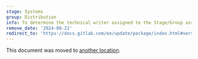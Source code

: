 ```yaml
---
stage: Systems
group: Distribution
info: To determine the technical writer assigned to the Stage/Group associated with this page, see https://about.gitlab.com/handbook/product/ux/technical-writing/#assignments
remove_date: '2024-08-21'
redirect_to: 'https://docs.gitlab.com/ee/update/package/index.html#version-specific-changes'
---
```


This document was moved to [another location](https://docs.gitlab.com/ee/update/package/index.html#version-specific-changes).

<!-- This redirect file can be deleted after 2024-08-21. -->
<!-- Redirects that point to other docs in the same project expire in three months. -->
<!-- Redirects that point to docs in a different project or site (for example, link is not relative and starts with `https:`) expire in one year. -->
<!-- Before deletion, see: https://docs.gitlab.com/ee/development/documentation/redirects.html -->
